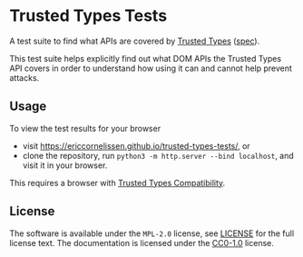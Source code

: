 <!-- SPDX-License-Identifier: CC0-1.0 -->

# Trusted Types Tests

A test suite to find what APIs are covered by [Trusted Types] ([spec]).

This test suite helps explicitly find out what DOM APIs the Trusted Types API
covers in order to understand how using it can and cannot help prevent attacks.

## Usage

To view the test results for your browser

- visit <https://ericcornelissen.github.io/trusted-types-tests/>, or
- clone the repository, run `python3 -m http.server --bind localhost`, and visit
  it in your browser.

This requires a browser with [Trusted Types Compatibility].

## License

The software is available under the `MPL-2.0` license, see [LICENSE] for the
full license text. The documentation is licensed under the [CC0-1.0] license.

[cc0-1.0]: https://creativecommons.org/publicdomain/zero/1.0/
[license]: ./LICENSE
[spec]: https://www.w3.org/TR/trusted-types/
[trusted types]: https://developer.mozilla.org/en-US/docs/Web/API/Trusted_Types_API
[trusted types compatibility]: https://developer.mozilla.org/en-US/docs/Web/API/Trusted_Types_API#browser_compatibility
